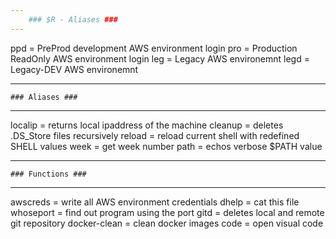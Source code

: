 ```yaml
---
    ### $R - Aliases ###
---
```


ppd = PreProd development AWS environment login
pro = Production ReadOnly AWS environment login
leg = Legacy AWS environemnt
legd = Legacy-DEV AWS environemnt

---
    ### Aliases ###
---
localip = returns local ipaddress of the machine
cleanup = deletes .DS_Store files recursively 
reload  = reload current shell with redefined SHELL values
week = get week number
path    = echos verbose $PATH value

---
    ### Functions ###
---
awscreds = write all AWS environment credentials
dhelp = cat this file
whoseport = find out program using the port
gitd = deletes local and remote git repository
docker-clean = clean docker images
code = open visual code
